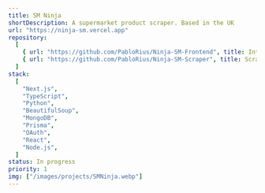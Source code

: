 ```yaml
---
title: SM Ninja
shortDescription: A supermarket product scraper. Based in the UK
url: "https://ninja-sm.vercel.app"
repository:
  [
    { url: "https://github.com/PabloRius/Ninja-SM-Frontend", title: Interface },
    { url: "https://github.com/PabloRius/Ninja-SM-Scraper", title: Scraper },
  ]
stack:
  [
    "Next.js",
    "TypeScript",
    "Python",
    "BeautifulSoup",
    "MongoDB",
    "Prisma",
    "OAuth",
    "React",
    "Node.js",
  ]
status: In progress
priority: 1
img: ["/images/projects/SMNinja.webp"]
---
```

